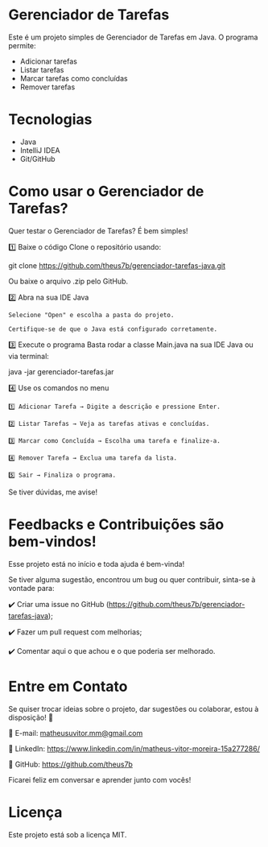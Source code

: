 # Gerenciador de Tarefas

Este é um projeto simples de Gerenciador de Tarefas em Java. O programa permite:

- Adicionar tarefas  
- Listar tarefas  
- Marcar tarefas como concluídas  
- Remover tarefas  

# Tecnologias
- Java
- IntelliJ IDEA
- Git/GitHub

# Como usar o Gerenciador de Tarefas?

Quer testar o Gerenciador de Tarefas? É bem simples!

1️⃣ Baixe o código
Clone o repositório usando:

git clone https://github.com/theus7b/gerenciador-tarefas-java.git

Ou baixe o arquivo .zip pelo GitHub.

2️⃣ Abra na sua IDE Java

    Selecione "Open" e escolha a pasta do projeto.

    Certifique-se de que o Java está configurado corretamente.

3️⃣ Execute o programa
Basta rodar a classe Main.java na sua IDE Java ou via terminal:

java -jar gerenciador-tarefas.jar

4️⃣ Use os comandos no menu

    1️⃣ Adicionar Tarefa → Digite a descrição e pressione Enter.

    2️⃣ Listar Tarefas → Veja as tarefas ativas e concluídas.

    3️⃣ Marcar como Concluída → Escolha uma tarefa e finalize-a.

    4️⃣ Remover Tarefa → Exclua uma tarefa da lista.

    5️⃣ Sair → Finaliza o programa.

Se tiver dúvidas, me avise!

# Feedbacks e Contribuições são bem-vindos!

Esse projeto está no início e toda ajuda é bem-vinda!

Se tiver alguma sugestão, encontrou um bug ou quer contribuir, sinta-se à vontade para:

✔️ Criar uma issue no GitHub (https://github.com/theus7b/gerenciador-tarefas-java);

✔️ Fazer um pull request com melhorias;

✔️ Comentar aqui o que achou e o que poderia ser melhorado.

# Entre em Contato

Se quiser trocar ideias sobre o projeto, dar sugestões ou colaborar, estou à disposição! 🚀

📧 E-mail: matheusuvitor.mm@gmail.com

💼 LinkedIn: https://www.linkedin.com/in/matheus-vitor-moreira-15a277286/

🐙 GitHub: https://github.com/theus7b

Ficarei feliz em conversar e aprender junto com vocês!

# Licença

Este projeto está sob a licença MIT.
